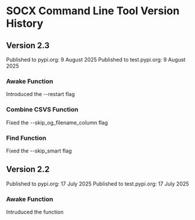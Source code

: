 # SOCX Command Line Tool Version History

## Version 2.3
Published to pypi.org: 9 August 2025
Published to test.pypi.org: 9 August 2025

### Awake Function
Introduced the --restart flag

### Combine CSVS Function
Fixed the --skip_og_filename_column flag

### Find Function 
Fixed the --skip_smart flag

## Version 2.2
Published to pypi.org: 17 July 2025
Published to test.pypi.org: 17 July 2025

### Awake Function
Intruduced the function